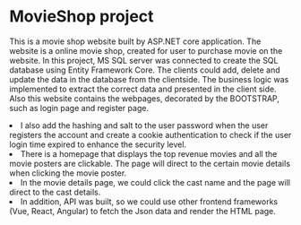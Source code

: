 # MovieShop project
This is a movie shop website built by ASP.NET core application. The website is a online movie shop, created for user to purchase movie on the website.
In this project, MS SQL server was connected to create the SQL database using Entity Framework Core. The clients could add, delete and update the data in the database from the clientside. 
The business logic was implemented to extract the correct data and presented in the client side. Also this website contains the webpages, decorated by the BOOTSTRAP, such as login page and register page. 
<li>I also add the hashing and salt to the user password when the user registers the account and create a cookie authentication to 
check if the user login time expired to enhance the security level. </li>
<li>There is a homepage that displays the top revenue movies and all the movie posters are clickable. The page will direct to the certain movie details when clicking the movie poster. </li>
<li>In the movie details page, we could click the cast name and the page will direct to the cast details.</li>
<li>In addition, API was built, so we could use other frontend frameworks (Vue, React, Angular) to fetch the Json data and render the HTML page.</li>
